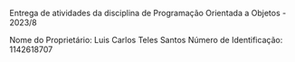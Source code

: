 Entrega de atividades da disciplina de Programação Orientada a Objetos - 2023/8

Nome do Proprietário: Luis Carlos Teles Santos
Número de Identificação: 1142618707